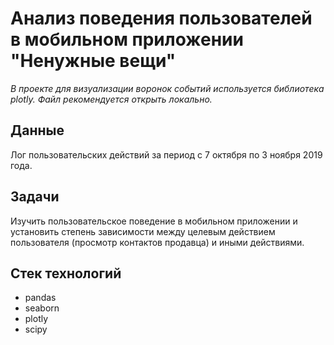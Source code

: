 # Анализ поведения пользователей в мобильном приложении "Ненужные вещи"
*В проекте для визуализации воронок событий используется библиотека plotly. Файл рекомендуется открыть локально.*

## Данные
 Лог пользовательских действий за период с 7 октября по 3 ноября 2019 года.

## Задачи
Изучить пользовательское поведение в мобильном приложении и установить степень зависимости между целевым действием пользователя (просмотр контактов продавца) и иными действиями.

## Стек технологий
- pandas
- seaborn
- plotly
- scipy

